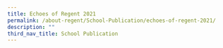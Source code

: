 ```yaml
---
title: Echoes of Regent 2021
permalink: /about-regent/School-Publication/echoes-of-regent-2021/
description: ""
third_nav_title: School Publication
---
```



